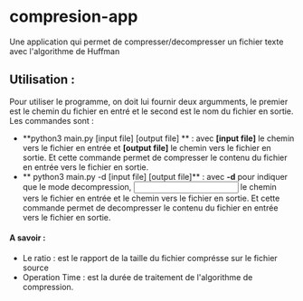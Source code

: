 # compresion-app
Une application qui permet de compresser/decompresser un fichier texte avec l'algorithme de Huffman

## Utilisation  : 
Pour utiliser le programme, on doit lui fournir deux argumments, le premier est le chemin du fichier en entré et le second est le nom du fichier en sortie. Les commandes sont : 
- **python3 main.py [input file] [output file] ** : avec **[input file]** le chemin vers le fichier en entrée et **[output file]** le chemin vers le fichier en sortie. Et cette commande permet de compresser le contenu du fichier en entrée vers le fichier en sortie. 
- ** python3 main.py -d [input file] [output file]** : avec **-d** pour indiquer que le mode decompression, **<input file>** le chemin vers le fichier en entrée et **<output file>** le chemin vers le fichier en sortie. Et cette commande permet de decompresser le contenu du fichier en entrée vers le fichier en sortie. 

#### A savoir :
- Le ratio : est le rapport de la taille du fichier comprésse sur le fichier source
- Operation Time : est la durée de traitement de l'algorithme de compression.
